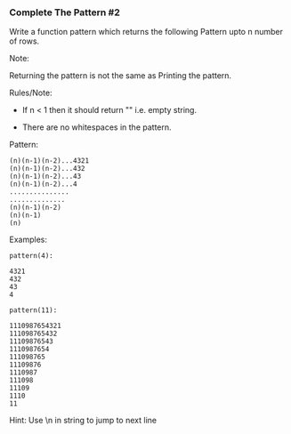 ### Complete The Pattern #2

Write a function pattern which returns the following Pattern upto n number of rows.

Note: 

Returning the pattern is not the same as Printing the pattern.

Rules/Note:

* If n < 1 then it should return "" i.e. empty string.

* There are no whitespaces in the pattern.

Pattern:
```
(n)(n-1)(n-2)...4321
(n)(n-1)(n-2)...432
(n)(n-1)(n-2)...43
(n)(n-1)(n-2)...4
...............
..............
(n)(n-1)(n-2)
(n)(n-1)
(n)
```
Examples:

    pattern(4):

    4321
    432
    43
    4

    pattern(11):

    1110987654321
    111098765432
    11109876543
    1110987654
    111098765
    11109876
    1110987
    111098
    11109
    1110
    11


 Hint: Use \n in string to jump to next line


